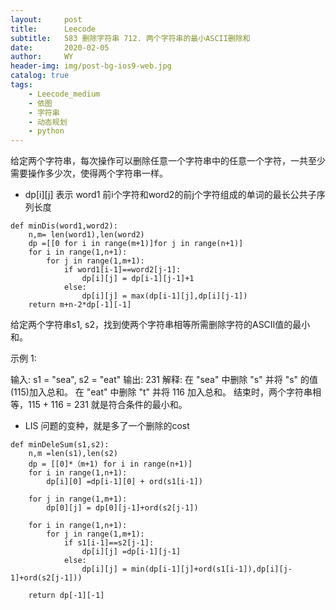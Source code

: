 ```yaml
---
layout:     post
title:      Leecode
subtitle:   583 删除字符串 712. 两个字符串的最小ASCII删除和
date:       2020-02-05
author:     WY
header-img: img/post-bg-ios9-web.jpg
catalog: true
tags:
    - Leecode_medium
    - 依图
    - 字符串
    - 动态规划
    - python
---
```

给定两个字符串，每次操作可以删除任意一个字符串中的任意一个字符，一共至少需要操作多少次，使得两个字符串一样。
- dp[i][j] 表示 word1 前i个字符和word2的前j个字符组成的单词的最长公共子序列长度

```
def minDis(word1,word2):
    n,m= len(word1),len(word2)
    dp =[[0 for i in range(m+1)]for j in range(n+1)]
    for i in range(1,n+1):
        for j in range(1,m+1):
            if word1[i-1]==word2[j-1]:
                dp[i][j] = dp[i-1][j-1]+1
            else:
                dp[i][j] = max(dp[i-1][j],dp[i][j-1])
    return m+n-2*dp[-1][-1]
```


给定两个字符串s1, s2，找到使两个字符串相等所需删除字符的ASCII值的最小和。

示例 1:

输入: s1 = "sea", s2 = "eat"
输出: 231
解释: 在 "sea" 中删除 "s" 并将 "s" 的值(115)加入总和。
在 "eat" 中删除 "t" 并将 116 加入总和。
结束时，两个字符串相等，115 + 116 = 231 就是符合条件的最小和。

- LIS 问题的变种，就是多了一个删除的cost

```
def minDeleSum(s1,s2):
    n,m =len(s1),len(s2)
    dp = [[0]*（m+1) for i in range(n+1)]
    for i in range(1,n+1):
        dp[i][0] =dp[i-1][0] + ord(s1[i-1])
    
    for j in range(1,m+1):
        dp[0][j] = dp[0][j-1]+ord(s2[j-1])

    for i in range(1,n+1):
        for j in range(1,m+1):
            if s1[i-1]==s2[j-1]:
                dp[i][j] =dp[i-1][j-1]
            else:
                dp[i][j] = min(dp[i-1][j]+ord(s1[i-1]),dp[i][j-1]+ord(s2[j-1]))

    return dp[-1][-1]
```